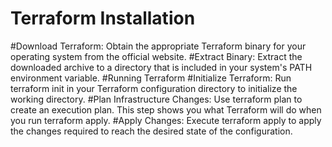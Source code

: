# Terraform Installation

#Download Terraform:
Obtain the appropriate Terraform binary for your operating system from the official website.
#Extract Binary: 
Extract the downloaded archive to a directory that is included in your system's PATH environment variable.
#Running Terraform
#Initialize Terraform: 
Run terraform init in your Terraform configuration directory to initialize the working directory.
#Plan Infrastructure Changes:
Use terraform plan to create an execution plan. This step shows you what Terraform will do when you run terraform apply.
#Apply Changes:
Execute terraform apply to apply the changes required to reach the desired state of the configuration.
